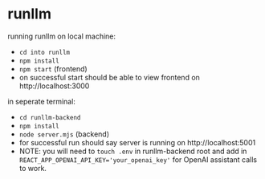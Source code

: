 # runllm

running runllm on local machine:

- `cd into runllm`
- `npm install`
- `npm start` (frontend)
- on successful start should be able to view frontend on http://localhost:3000

in seperate terminal:
- `cd runllm-backend`
- `npm install`
- `node server.mjs` (backend)
- for successful run should say server is running on http://localhost:5001
- NOTE: you will need to `touch .env` in runllm-backend root and add in `REACT_APP_OPENAI_API_KEY='your_openai_key'` for OpenAI assistant calls to work.
